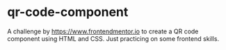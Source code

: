 # qr-code-component
A challenge by https://www.frontendmentor.io to create a QR code component using HTML and CSS.
Just practicing on some frontend skills.
